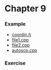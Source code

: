 # Chapter 9

### Example
* [coordin.h](coordin.h)
* [file1.cpp](file1.cpp)
* [file2.cpp](file2.cpp)
* [autoscp.cpp](autoscp.cpp)

### Exercise
